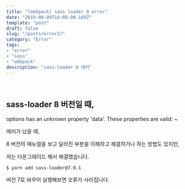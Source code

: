 ```yaml
---
title: "(webpack) sass loader 8 error"
date: "2019-09-09T14:00:00.169Z"
template: "post"
draft: false
slug: "/posts/error2/"
category: "Error"
tags:
- "error"
- "sass"
- "webpack"
description: "sass-loader 8 에러"
---
```


<br>

## sass-loader 8 버전일 때,

options has an unknown property 'data'. These properties are valid: ~

에러가 났을 때,

8 버전의 매뉴얼을 보고 달라진 부분을 이해하고 해결하거나 하는 방법도 있지만,

저는 다운그레이드 해서 해결했습니다.

`$ yarn add sass-loader@7.0.1`

버전 7로 바꾸어 실행해보면 오류가 사라집니다.
